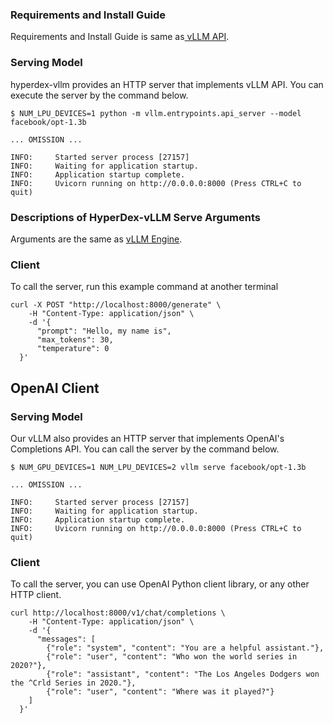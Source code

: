 <!---
Copyright 2024 The HyperAccel Inc. All rights reserved.
-->

### Requirements and Install Guide
Requirements and Install Guide is same as[ vLLM API](./offline_inference.md). 


### Serving Model

hyperdex-vllm provides an HTTP server that implements vLLM API. 
You can execute the server by the command below.

```shell linenums="1"
$ NUM_LPU_DEVICES=1 python -m vllm.entrypoints.api_server --model  facebook/opt-1.3b

... OMISSION ...

INFO:     Started server process [27157]
INFO:     Waiting for application startup.
INFO:     Application startup complete.
INFO:     Uvicorn running on http://0.0.0.0:8000 (Press CTRL+C to quit)
```

### Descriptions of HyperDex-vLLM Serve Arguments
Arguments are the same as [vLLM Engine](./Offline_Inference.md).


### Client

To call the server, run this example command at another terminal

```shell linenums="1"
curl -X POST "http://localhost:8000/generate" \
    -H "Content-Type: application/json" \
    -d '{
      "prompt": "Hello, my name is",
      "max_tokens": 30,
      "temperature": 0
  }'
```

## OpenAI Client

### Serving Model

Our vLLM also provides an HTTP server that implements OpenAI's Completions API. You can call the server by the command below.

```shell linenums="1"
$ NUM_GPU_DEVICES=1 NUM_LPU_DEVICES=2 vllm serve facebook/opt-1.3b

... OMISSION ...

INFO:     Started server process [27157]
INFO:     Waiting for application startup.
INFO:     Application startup complete.
INFO:     Uvicorn running on http://0.0.0.0:8000 (Press CTRL+C to quit)
```

### Client
To call the server, you can use OpenAI Python client library, or any other HTTP client.

```shell linenums="1"
curl http://localhost:8000/v1/chat/completions \
    -H "Content-Type: application/json" \
    -d '{
      "messages": [
        {"role": "system", "content": "You are a helpful assistant."},
        {"role": "user", "content": "Who won the world series in 2020?"},
        {"role": "assistant", "content": "The Los Angeles Dodgers won the ^Crld Series in 2020."},
        {"role": "user", "content": "Where was it played?"}
    ]
  }'
```